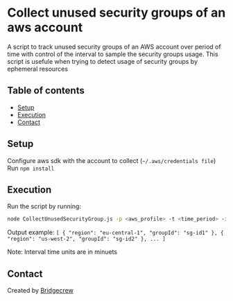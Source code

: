 # Collect unused security groups of an aws account
A script to track unused security groups of an AWS account over period of time with control of the interval to sample the security groups usage. 
This script is usefule when trying to detect usage of security groups by ephemeral resources 

## Table of contents
* [Setup](#setup)
* [Execution](#running)
* [Contact](#contact)


## Setup
Configure aws sdk with the account to collect (`~/.aws/credentials file`)
Run `npm install`
## Execution
Run the script by running: 
```bash 
node CollectUnusedSecurityGroup.js -p <aws_profile> -t <time_period> -i <interval_time> 
```
Output example:
`
[
  {
    "region": "eu-central-1",
    "groupId": "sg-id1"
  },
  {
    "region": "us-west-2",
    "groupId": "sg-id2"
  },
  ...
]  
`

Note: Interval time units are in minuets

## Contact
Created by [Bridgecrew](https://www.bridgecrew.io)
